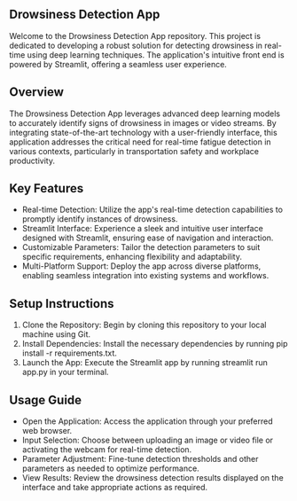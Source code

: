 ## Drowsiness Detection App
Welcome to the Drowsiness Detection App repository. This project is dedicated to developing a robust solution for detecting drowsiness in real-time using deep learning techniques. The application's intuitive front end is powered by Streamlit, offering a seamless user experience.


## Overview
The Drowsiness Detection App leverages advanced deep learning models to accurately identify signs of drowsiness in images or video streams. By integrating state-of-the-art technology with a user-friendly interface, this application addresses the critical need for real-time fatigue detection in various contexts, particularly in transportation safety and workplace productivity.


## Key Features
* Real-time Detection: Utilize the app's real-time detection capabilities to promptly identify instances of drowsiness.
* Streamlit Interface: Experience a sleek and intuitive user interface designed with Streamlit, ensuring ease of navigation and interaction.
* Customizable Parameters: Tailor the detection parameters to suit specific requirements, enhancing flexibility and adaptability.
* Multi-Platform Support: Deploy the app across diverse platforms, enabling seamless integration into existing systems and workflows.


## Setup Instructions
1. Clone the Repository: Begin by cloning this repository to your local machine using Git.
2. Install Dependencies: Install the necessary dependencies by running pip install -r requirements.txt.
3. Launch the App: Execute the Streamlit app by running streamlit run app.py in your terminal.


## Usage Guide
* Open the Application: Access the application through your preferred web browser.
* Input Selection: Choose between uploading an image or video file or activating the webcam for real-time detection.
* Parameter Adjustment: Fine-tune detection thresholds and other parameters as needed to optimize performance.
* View Results: Review the drowsiness detection results displayed on the interface and take appropriate actions as required.



